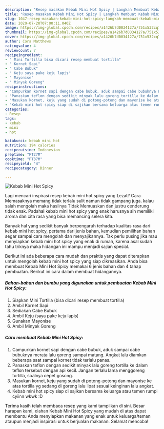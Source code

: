 ```yaml
---
description: "Resep masakan Kebab Mini Hot Spicy | Langkah Membuat Kebab Mini Hot Spicy Yang Bisa Manjain Lidah"
title: "Resep masakan Kebab Mini Hot Spicy | Langkah Membuat Kebab Mini Hot Spicy Yang Bisa Manjain Lidah"
slug: 1047-resep-masakan-kebab-mini-hot-spicy-langkah-membuat-kebab-mini-hot-spicy-yang-bisa-manjain-lidah
date: 2020-07-20T07:00:11.040Z
image: https://img-global.cpcdn.com/recipes/a1426b7d0034127a/751x532cq70/kebab-mini-hot-spicy-foto-resep-utama.jpg
thumbnail: https://img-global.cpcdn.com/recipes/a1426b7d0034127a/751x532cq70/kebab-mini-hot-spicy-foto-resep-utama.jpg
cover: https://img-global.cpcdn.com/recipes/a1426b7d0034127a/751x532cq70/kebab-mini-hot-spicy-foto-resep-utama.jpg
author: Cora Matthews
ratingvalue: 4
reviewcount: 7
recipeingredient:
- " Mini Tortilla bisa dicari resep membuat tortilla"
- " Kornet Sapi"
- " Cabe Bubuk"
- " Keju saya pake keju lapis"
- " Mayonise"
- " Minyak Goreng"
recipeinstructions:
- "Campurkan kornet sapi dengan cabe bubuk, aduk sampai cabe bubuknya merata lalu goreng sampai matang. Angkat lalu diamkan beberapa saat sampai kornet tidak terlalu panas."
- "Panaskan teflon dengan sedikit minyak lalu goreng tortilla ke dalam teflon tersebut dengan api kecil. Jangan terlalu lama menggoreng tortilla, soalnya cepet gosong."
- "Masukan kornet, keju yang sudah di potong-potong dan mayonise ke atas tortilla yg sedang di goreng lalu lipat sesuai keinginan lalu angkat."
- "Kebab mini hot spicy siap di sajikan bersama keluarga atau temen rumpi cyiinn wkwk :D"
categories:
- Resep
tags:
- kebab
- mini
- hot

katakunci: kebab mini hot 
nutrition: 194 calories
recipecuisine: Indonesian
preptime: "PT27M"
cooktime: "PT37M"
recipeyield: "4"
recipecategory: Dinner

---
```



![Kebab Mini Hot Spicy](https://img-global.cpcdn.com/recipes/a1426b7d0034127a/751x532cq70/kebab-mini-hot-spicy-foto-resep-utama.jpg)

Lagi mencari inspirasi resep kebab mini hot spicy yang Lezat? Cara Memasaknya memang tidak terlalu sulit namun tidak gampang juga. kalau salah mengolah maka hasilnya Tidak Memuaskan dan justru cenderung tidak enak. Padahal kebab mini hot spicy yang enak harusnya sih memiliki aroma dan cita rasa yang bisa memancing selera kita.



Banyak hal yang sedikit banyak berpengaruh terhadap kualitas rasa dari kebab mini hot spicy, pertama dari jenis bahan, kemudian pemilihan bahan segar sampai cara mengolah dan menyajikannya. Tak perlu pusing jika mau menyiapkan kebab mini hot spicy yang enak di rumah, karena asal sudah tahu triknya maka hidangan ini mampu menjadi sajian spesial.


Berikut ini ada beberapa cara mudah dan praktis yang dapat diterapkan untuk mengolah kebab mini hot spicy yang siap dikreasikan. Anda bisa membuat Kebab Mini Hot Spicy memakai 6 jenis bahan dan 4 tahap pembuatan. Berikut ini cara dalam membuat hidangannya.

<!--inarticleads1-->

##### Bahan-bahan dan bumbu yang digunakan untuk pembuatan Kebab Mini Hot Spicy:

1. Siapkan  Mini Tortilla (bisa dicari resep membuat tortilla)
1. Ambil  Kornet Sapi
1. Sediakan  Cabe Bubuk
1. Ambil  Keju (saya pake keju lapis)
1. Gunakan  Mayonise
1. Ambil  Minyak Goreng




<!--inarticleads2-->

##### Cara membuat Kebab Mini Hot Spicy:

1. Campurkan kornet sapi dengan cabe bubuk, aduk sampai cabe bubuknya merata lalu goreng sampai matang. Angkat lalu diamkan beberapa saat sampai kornet tidak terlalu panas.
1. Panaskan teflon dengan sedikit minyak lalu goreng tortilla ke dalam teflon tersebut dengan api kecil. Jangan terlalu lama menggoreng tortilla, soalnya cepet gosong.
1. Masukan kornet, keju yang sudah di potong-potong dan mayonise ke atas tortilla yg sedang di goreng lalu lipat sesuai keinginan lalu angkat.
1. Kebab mini hot spicy siap di sajikan bersama keluarga atau temen rumpi cyiinn wkwk :D




Terima kasih telah membaca resep yang kami tampilkan di sini. Besar harapan kami, olahan Kebab Mini Hot Spicy yang mudah di atas dapat membantu Anda menyiapkan makanan yang enak untuk keluarga/teman ataupun menjadi inspirasi untuk berjualan makanan. Selamat mencoba!
